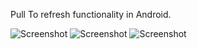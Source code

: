 Pull To refresh functionality in Android. 

![Screenshot](https://github.com/bhavyahmehta/PullToRefresh/raw/master/1.png) 
![Screenshot](https://github.com/bhavyahmehta/PullToRefresh/raw/master/2.png)
![Screenshot](https://github.com/bhavyahmehta/PullToRefresh/raw/master/3.png)  